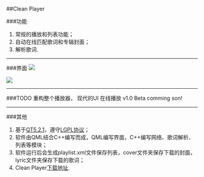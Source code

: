 ##Clean Player

###功能
1. 常规的播放和列表功能；
2. 自动在线匹配歌词和专辑封面；
3. 解析歌词.

***
###界面
![](http://img1.ph.126.net/sLleMK4sypQLGrVt3IO8xg==/755478837591581743.png)

![](http://img2.ph.126.net/a7R7jeCD7mFn80y_vD356Q==/1462262504112166748.png)

***
###TODO
重构整个播放器，
现代的UI
在线播放
v1.0 Beta comming son!
***
###其他
1. 基于[QT5.2.1](http://qt-project.org/downloads)，遵守[LGPL协议](http://www.gnu.org/licenses/lgpl.html)；
2. 软件由QML结合C++编写而成，QML编写界面，C++编写网络、歌词解析、列表等模块；
3. 软件运行后会生成playlist.xml文件保存列表，cover文件夹保存下载的封面，lyric文件夹保存下载的歌词；
4. Clean Player[下载地址](http://pan.baidu.com/s/1bns3lld).
